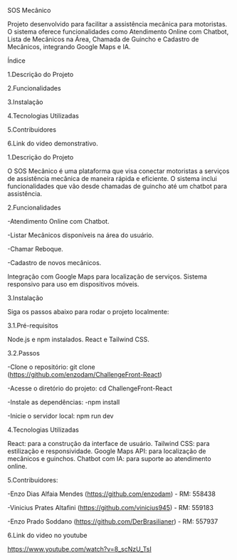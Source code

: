 SOS Mecânico

Projeto desenvolvido para facilitar a assistência mecânica para motoristas. O sistema oferece funcionalidades como Atendimento Online com Chatbot, Lista de Mecânicos na Área, Chamada de Guincho e Cadastro de Mecânicos, integrando Google Maps e IA.


Índice


1.Descrição do Projeto


2.Funcionalidades


3.Instalação


4.Tecnologias Utilizadas


5.Contribuidores


6.Link do video demonstrativo.


1.Descrição do Projeto

O SOS Mecânico é uma plataforma que visa conectar motoristas a serviços de assistência mecânica de maneira rápida e eficiente. O sistema inclui funcionalidades que vão desde chamadas de guincho até um chatbot para assistência.

2.Funcionalidades

-Atendimento Online com Chatbot.

-Listar Mecânicos disponíveis na área do usuário.

-Chamar Reboque.

-Cadastro de novos mecânicos.

Integração com Google Maps para localização de serviços.
Sistema responsivo para uso em dispositivos móveis.

3.Instalação

Siga os passos abaixo para rodar o projeto localmente:

3.1.Pré-requisitos

Node.js e npm instalados.
React e Tailwind CSS.

3.2.Passos

-Clone o repositório:
git clone (https://github.com/enzodam/ChallengeFront-React)

-Acesse o diretório do projeto:
cd ChallengeFront-React

-Instale as dependências:
-npm install

-Inicie o servidor local:
npm run dev

4.Tecnologias Utilizadas

React: para a construção da interface de usuário.
Tailwind CSS: para estilização e responsividade.
Google Maps API: para localização de mecânicos e guinchos.
Chatbot com IA: para suporte ao atendimento online.

5.Contribuidores:

-Enzo Dias Alfaia Mendes (https://github.com/enzodam) - RM: 558438

-Vinicius Prates Altafini (https://github.com/vinicius945) - RM: 559183

-Enzo Prado Soddano (https://github.com/DerBrasilianer) - RM: 557937

6.Link do video no youtube

https://www.youtube.com/watch?v=8_scNzU_TsI


